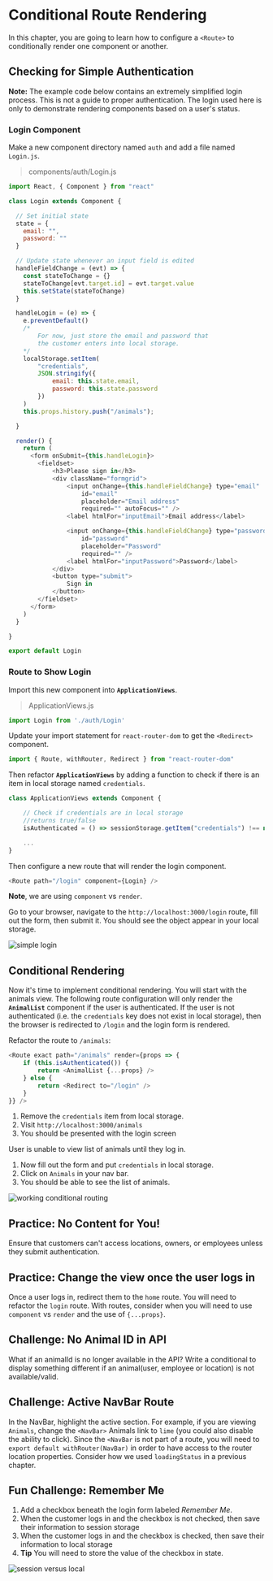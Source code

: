 # Conditional Route Rendering

In this chapter, you are going to learn how to configure a `<Route>` to conditionally render one component or another.

## Checking for Simple Authentication

**Note:** The example code below contains an extremely simplified login process. This is not a guide to proper authentication. The login used here is only to demonstrate rendering components based on a user's status.

### Login Component

Make a new component directory named `auth` and add a file named `Login.js`.

> components/auth/Login.js

```js
import React, { Component } from "react"

class Login extends Component {

  // Set initial state
  state = {
    email: "",
    password: ""
  }

  // Update state whenever an input field is edited
  handleFieldChange = (evt) => {
    const stateToChange = {}
    stateToChange[evt.target.id] = evt.target.value
    this.setState(stateToChange)
  }

  handleLogin = (e) => {
    e.preventDefault()
    /*
        For now, just store the email and password that
        the customer enters into local storage.
    */
    localStorage.setItem(
        "credentials",
        JSON.stringify({
            email: this.state.email,
            password: this.state.password
        })
    )
    this.props.history.push("/animals");

  }

  render() {
    return (
      <form onSubmit={this.handleLogin}>
        <fieldset>
            <h3>Please sign in</h3>
            <div className="formgrid">
                <input onChange={this.handleFieldChange} type="email"
                    id="email"
                    placeholder="Email address"
                    required="" autoFocus="" />
                <label htmlFor="inputEmail">Email address</label>

                <input onChange={this.handleFieldChange} type="password"
                    id="password"
                    placeholder="Password"
                    required="" />
                <label htmlFor="inputPassword">Password</label>
            </div>
            <button type="submit">
                Sign in
            </button>
        </fieldset>
      </form>
    )
  }

}

export default Login

```

### Route to Show Login

Import this new component into **`ApplicationViews`**.

> ApplicationViews.js


```js
import Login from './auth/Login'
```

Update your import statement for `react-router-dom` to get the `<Redirect>` component.

```js
import { Route, withRouter, Redirect } from "react-router-dom"
```

Then refactor **`ApplicationViews`** by adding a function to check if there is an item in local storage named `credentials`.

```js
class ApplicationViews extends Component {

    // Check if credentials are in local storage
    //returns true/false
    isAuthenticated = () => sessionStorage.getItem("credentials") !== null

    ...
}
```

Then configure a new route that will render the login component.

```js
<Route path="/login" component={Login} />
```

**Note**, we are using `component` vs `render`.


Go to your browser, navigate to the `http://localhost:3000/login` route, fill out the form, then submit it. You should see the object appear in your local storage.

![simple login](./images/alRdBjtuxG.gif)

## Conditional Rendering

Now it's time to implement conditional rendering. You will start with the animals view. The following route configuration will only render the **`AnimalList`** component if the user is authenticated. If the user is not authenticated (i.e. the `credentials` key does not exist in local storage), then the browser is redirected to `/login` and the login form is rendered.

Refactor the route to `/animals`:


```js
<Route exact path="/animals" render={props => {
    if (this.isAuthenticated()) {
        return <AnimalList {...props} />
    } else {
        return <Redirect to="/login" />
    }
}} />
```


1. Remove the `credentials` item from local storage.
2. Visit `http://localhost:3000/animals`
3. You should be presented with the login screen

User is unable to view list of animals until they log in.

1. Now fill out the form and put `credentials` in local storage.
1. Click on `Animals` in your nav bar.
1. You should be able to see the list of animals.

![working conditional routing](./images/kfst2FfzcO.gif)


## Practice: No Content for You!

Ensure that customers can't access locations, owners, or employees unless they submit authentication.

## Practice: Change the view once the user logs in

Once a user logs in, redirect them to the `home` route. You will need to refactor the `login` route. With routes, consider when you will need to use `component` vs `render` and the use of `{...props}`.

## Challenge: No Animal ID in API
What if an animalId is no longer available in the API? Write a conditional to display something different if an animal(user, employee or location) is not available/valid.

## Challenge: Active NavBar Route
In the NavBar, highlight the active section. For example, if you are viewing `Animals`, change the `<NavBar>` Animals link to `lime` (you could also disable the ability to click). Since the `<NavBar` is not part of a route, you will need to `export default withRouter(NavBar)` in order to have access to the router location properties. Consider how we used `loadingStatus` in a previous chapter.


## Fun Challenge: Remember Me

1. Add a checkbox beneath the login form labeled _Remember Me_.
2. When the customer logs in and the checkbox is not checked, then save their information to session storage
3. When the customer logs in and the checkbox is checked, then save their information to local storage
4. **Tip** You will need to store the value of the checkbox in state.

![session versus local](./images/WwftJ1Ds2R.gif)

